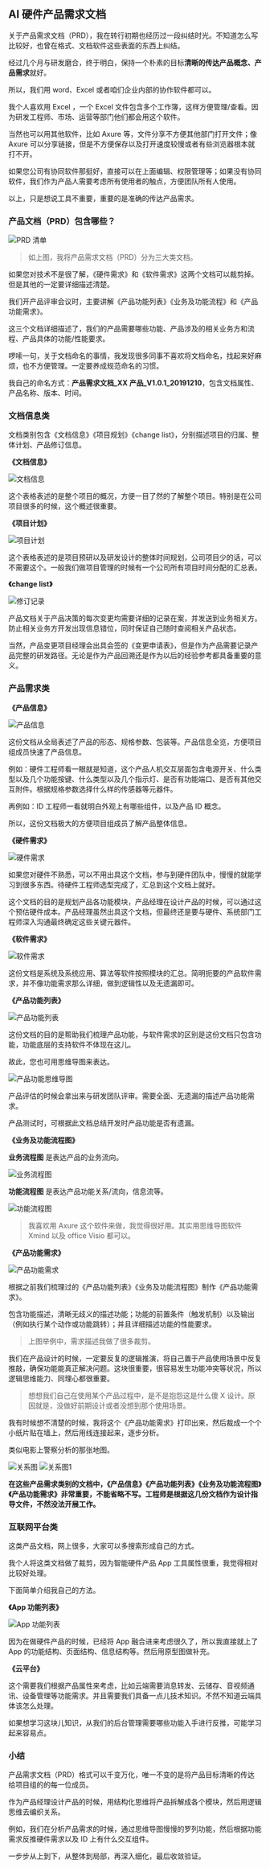 ## AI 硬件产品需求文档

关于产品需求文档（PRD），我在转行初期也经历过一段纠结时光。不知道怎么写比较好，也曾在格式、文档软件这些表面的东西上纠结。

经过几个月与研发磨合，终于明白，保持一个朴素的目标**清晰的传达产品概念、产品需求**就好。

所以，我们用 word、Excel 或者咱们企业内部的协作软件都可以。

我个人喜欢用 Excel ，一个 Excel 文件包含多个工作簿，这样方便管理/查看。因为研发工程师、市场、运营等部门他们都会用这个软件。

当然也可以用其他软件，比如 Axure 等，文件分享不方便其他部门打开文件；像 Axure 可以分享链接，但是不方便保存以及打开速度较慢或者有些浏览器根本就打不开。

如果您公司有协同软件那挺好，直接可以在上面编辑、权限管理等；如果没有协同软件，我们作为产品人需要考虑所有使用者的触点，方便团队所有人使用。

以上，只是想说工具不重要，重要的是准确的传达产品需求。

### 产品文档（PRD）包含哪些？

![PRD 清单](../图片/PRD&#32;文档配图/PRD&#32;清单.png)

>如上图，我将产品需求文档（PRD）分为三大类文档。

如果您对技术不是很了解，《硬件需求》和《软件需求》这两个文档可以裁剪掉。但是其他的一定要详细描述清楚。

我们开产品评审会议时，主要讲解《产品功能列表》《业务及功能流程》和《产品功能需求》。

这三个文档详细描述了，我们的产品需要哪些功能、产品涉及的相关业务方和流程、产品具体的功能/性能要求。

啰嗦一句，关于文档命名的事情，我发现很多同事不喜欢将文档命名，找起来好麻烦，也不方便管理。一定要养成规范命名的习惯。

我自己的命名方式：**产品需求文档_XX 产品_V1.0.1_20191210**，包含文档属性、产品名称、版本、时间。

### 文档信息类

文档类别包含《文档信息》《项目规划》《change list》，分别描述项目的归属、整体计划、产品修订信息。

**《文档信息》**

![文档信息](../图片/PRD&#32;文档配图/文档信息.png)

这个表格表述的是整个项目的概况，方便一目了然的了解整个项目。特别是在公司项目很多的时候，这个概述很重要。

**《项目计划》**

![项目计划](../图片/PRD&#32;文档配图/项目计划.png)

这个表格表述的是项目预研以及研发设计的整体时间规划，公司项目少的话，可以不需要这个。一般我们做项目管理的时候有一个公司所有项目时间分配的汇总表。

**《change list》**

![修订记录](../图片/PRD&#32;文档配图/修订记录.png)

产品文档关于产品决策的每次变更均需要详细的记录在案，并发送到业务相关方。防止相关业务方开发出现信息错位，同时保证自己随时查阅相关产品状态。

当然，产品变更项目经理会出具会签的《变更申请表》，但是作为产品需要记录产品完整的研发路径。无论是作为产品回溯还是作为以后的经验参考都具备重要的意义。

### 产品需求类

**《产品信息》**

![产品信息](../图片/PRD&#32;文档配图/产品信息.png)

这份文档从全局表述了产品的形态、规格参数、包装等。产品信息全览，方便项目组成员快速了产品信息。

例如：硬件工程师看一眼就是知道，这个产品人机交互层面包含电源开关、什么类型以及几个功能按键、什么类型以及几个指示灯、是否有功能端口、是否有其他交互附件。根据规格参数选择什么样的传感器等元器件。

再例如：ID 工程师一看就明白外观上有哪些组件，以及产品 ID 概念。

所以，这份文档极大的方便项目组成员了解产品整体信息。

**《硬件需求》**

![硬件需求](../图片/PRD&#32;文档配图/硬件需求.png)

如果您对硬件不熟悉，可以不用出具这个文档，参与到硬件团队中，慢慢的就能学习到很多东西。待硬件工程师选型完成了，汇总到这个文档上就好。

这个文档的目的是规划产品各功能模块，产品经理在设计产品的时候，可以通过这个预估硬件成本。产品经理虽然出具这个文档，但最终还是要与硬件、系统部门工程师深入沟通最终确定这些关键元器件。

**《软件需求》**

![软件需求](../图片/PRD&#32;文档配图/软件需求.png)

这份文档是系统及系统应用、算法等软件按照模块的汇总。简明扼要的产品软件需求，并不像功能需求那么详细，做到逻辑性以及无遗漏即可。

**《产品功能列表》**

![产品功能列表](../图片/PRD&#32;文档配图/产品功能列表.png)

这份文档的目的是帮助我们梳理产品功能，与软件需求的区别是这份文档只包含功能，功能底层的支持软件不体现在这儿。

故此，您也可用思维导图来表达。

![产品功能思维导图](../图片/PRD&#32;文档配图/XX&#32;机器人功能列表.png)

产品评估的时候会拿出来与研发团队评审。需要全面、无遗漏的描述产品功能需求。

产品测试时，可根据此文档总结开发时产品功能是否有遗漏。

**《业务及功能流程图》**

**业务流程图** 是表达产品的业务流向。

![业务流程图](../图片/PRD&#32;文档配图/业务流程.png)

**功能流程图** 是表达产品功能关系/流向，信息流等。

![功能流程图](../图片/PRD&#32;文档配图/功能流程.png)

>我喜欢用 Axure 这个软件来做，我觉得很好用。其实用思维导图软件 Xmind 以及 office Visio 都可以。

**《产品功能需求》**

![产品功能需求](../图片/PRD&#32;文档配图/功能需求.png)

根据之前我们梳理过的《产品功能列表》《业务及功能流程图》制作《产品功能需求》。

包含功能描述，清晰无歧义的描述功能；功能的前置条件（触发机制）以及输出（例如执行某个动作或功能跳转）；并且详细描述功能的性能要求。

>上图举例中，需求描述我做了很多裁剪。

我们在产品设计的时候，一定要反复的逻辑推演，将自己置于产品使用场景中反复推敲，确保功能能真正解决问题。这块很重要，很容易发生功能冲突等状况，所以逻辑思维能力、同理心都很重要。

>想想我们自己在使用某个产品过程中，是不是抱怨这是什么傻 X 设计。原因就是，没做好前期设计或者没想到那个使用场景。

我有时候想不清楚的时候，我将这个《产品功能需求》打印出来，然后裁成一个个小纸片贴在墙上，然后用线连接起来，逐步分析。

类似电影上警察分析的那张地图。

![关系图](../图片/PRD&#32;文档配图/电影关系图.jpg)
![关系图1](../图片/PRD&#32;文档配图/电影关系图&#32;&#32;1.jpg)

**在这些产品需求类别的文档中，《产品信息》《产品功能列表》《业务及功能流程图》《产品功能需求》非常重要，不能省略不写。工程师是根据这几份文档作为设计指导文件，不然没法开展工作。**

### 互联网平台类

这类产品文档，网上很多，大家可以多搜索形成自己的方式。

我个人将这类文档做了裁剪，因为智能硬件产品 App 工具属性很重，我觉得相对比较好处理。

下面简单介绍我自己的方法。

**《App 功能列表》**

![App 功能列表](../图片/PRD&#32;文档配图/App&#32;功能列表.png)

因为在做硬件产品的时候，已经将 App 融合进来考虑很久了，所以我直接就上了 App 的功能结构、页面结构、信息结构等。然后用原型图做补充。

**《云平台》**

这个需要我们根据产品属性来考虑，比如云端需要消息转发、云储存、音视频通讯、设备管理等功能需求。并且需要我们具备一点儿技术知识。不然不知道云端具体该怎么处理。

如果想学习这块儿知识，从我们的后台管理需要哪些功能入手进行反推，可能学习起来容易点。

### 小结

产品需求文档（PRD）格式可以千变万化，唯一不变的是将产品目标清晰的传达给项目组的的每一位成员。

作为产品经理设计产品的时候，用结构化思维将产品拆解成各个模块，然后用逻辑思维去编织关系。

例如，我们在分析产品需求的时候，通过思维导图慢慢的罗列功能，然后根据功能需求反推硬件需求以及 ID 上有什么交互组件。

一步步从上到下，从整体到局部，再深入细化，最后收敛验证。
